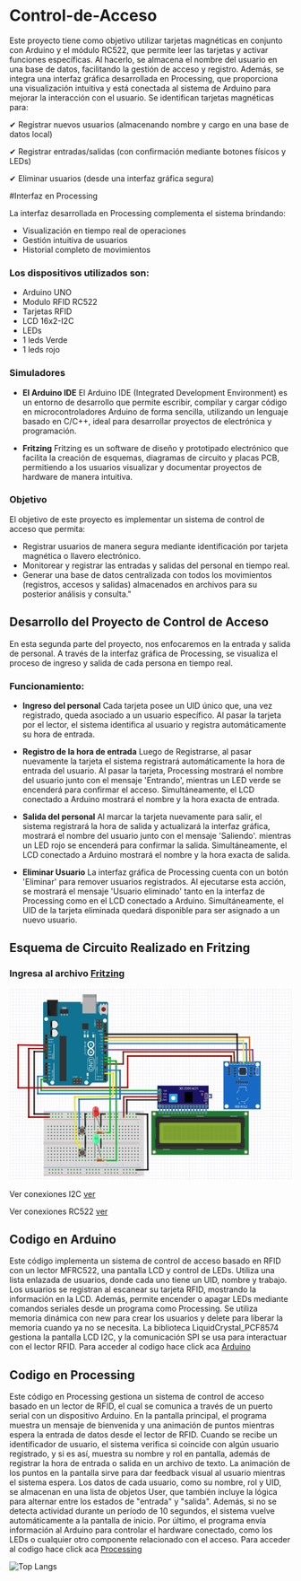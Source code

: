# Control-de-Acceso

Este proyecto tiene como objetivo utilizar tarjetas magnéticas en conjunto con Arduino y el módulo RC522, que permite leer las tarjetas y activar funciones específicas. Al hacerlo, se almacena el nombre del usuario en una base de datos, facilitando la gestión de acceso y registro. Además, se integra una interfaz gráfica desarrollada en Processing, que proporciona una visualización intuitiva y está conectada al sistema de Arduino para mejorar la interacción con el usuario. Se identifican tarjetas magnéticas para:

✔ Registrar nuevos usuarios (almacenando nombre y cargo en una base de datos local)

✔ Registrar entradas/salidas (con confirmación mediante botones físicos y LEDs)

✔ Eliminar usuarios (desde una interfaz gráfica segura)

#Interfaz en Processing

La interfaz desarrollada en Processing complementa el sistema brindando:

- Visualización en tiempo real de operaciones
- Gestión intuitiva de usuarios
- Historial completo de movimientos

### Los dispositivos utilizados son:

- Arduino UNO
- Modulo RFID RC522
- Tarjetas RFID
- LCD 16x2-I2C
- LEDs
- 1 leds Verde
- 1 leds rojo

### Simuladores
- **El Arduino IDE**
El Arduino IDE (Integrated Development Environment) es un entorno de desarrollo que permite escribir, compilar y cargar código en microcontroladores Arduino de forma sencilla, utilizando un lenguaje basado en C/C++, ideal para desarrollar proyectos de electrónica y programación.

- **Fritzing**
Fritzing es un software de diseño y prototipado electrónico que facilita la creación de esquemas, diagramas de circuito y placas PCB, permitiendo a los usuarios visualizar y documentar proyectos de hardware de manera intuitiva.


### Objetivo
El objetivo de este proyecto es implementar un sistema de control de acceso que permita:

- Registrar usuarios de manera segura mediante identificación por tarjeta magnética o llavero electrónico.
- Monitorear y registrar las entradas y salidas del personal en tiempo real.
- Generar una base de datos centralizada con todos los movimientos (registros, accesos y salidas) almacenados en archivos para su posterior análisis y consulta."


## Desarrollo del Proyecto de Control de Acceso
En esta segunda parte del proyecto, nos enfocaremos en la entrada y salida de personal. A través de la interfaz gráfica de Processing, se visualiza el proceso de ingreso y salida de cada persona en tiempo real.

### Funcionamiento:
- **Ingreso del personal**
Cada tarjeta posee un UID único que, una vez registrado, queda asociado a un usuario específico. Al pasar la tarjeta por el lector, el sistema identifica al usuario y registra automáticamente su hora de entrada.

- **Registro de la hora de entrada**
Luego de Registrarse, al pasar nuevamente la tarjeta el sistema registrará automáticamente la hora de entrada del usuario. Al pasar la tarjeta, Processing mostrará el nombre del usuario junto con el mensaje 'Entrando', mientras un LED verde se encenderá para confirmar el acceso. Simultáneamente, el LCD conectado a Arduino mostrará el nombre y la hora exacta de entrada.

- **Salida del personal**
Al marcar la tarjeta nuevamente para salir, el sistema registrará la hora de salida y actualizará la interfaz gráfica, mostrará el nombre del usuario junto con el mensaje 'Saliendo'. mientras un LED rojo se encenderá para confirmar la salida. Simultáneamente, el LCD conectado a Arduino mostrará el nombre y la hora exacta de salida.

- **Eliminar Usuario**
La interfaz gráfica de Processing cuenta con un botón 'Eliminar' para remover usuarios registrados. Al ejecutarse esta acción, se mostrará el mensaje 'Usuario eliminado' tanto en la interfaz de Processing como en el LCD conectado a Arduino. Simultáneamente, el UID de la tarjeta eliminada quedará disponible para ser asignado a un nuevo usuario.


## Esquema de Circuito Realizado en Fritzing
### Ingresa al archivo [Fritzing](https://github.com/hugoalcidesriveros/Control-de-Acceso/blob/main/esquema-aduino.fzz)
![](https://github.com/hugoalcidesriveros/Control-de-Acceso/blob/main/Circuito%20Arduino.jpg)

Ver conexiones I2C [ver](https://github.com/hugoalcidesriveros/Control-de-Acceso/blob/main/imagenes/Conexiones%20lcd%20i2c.jpg)

Ver conexiones RC522 [ver](https://github.com/hugoalcidesriveros/Control-de-Acceso/blob/main/imagenes/Conexiones%20rc522.jpg)

## Codigo en Arduino
Este código implementa un sistema de control de acceso basado en RFID con un lector MFRC522, una pantalla LCD y control de LEDs. Utiliza una lista enlazada de usuarios, donde cada uno tiene un UID, nombre y trabajo. Los usuarios se registran al escanear su tarjeta RFID, mostrando la información en la LCD. Además, permite encender o apagar LEDs mediante comandos seriales desde un programa como Processing. Se utiliza memoria dinámica con new para crear los usuarios y delete para liberar la memoria cuando ya no se necesita. La biblioteca LiquidCrystal_PCF8574 gestiona la pantalla LCD I2C, y la comunicación SPI se usa para interactuar con el lector RFID.
Para acceder al codigo hace click aca [Arduino](https://github.com/hugoalcidesriveros/Control-de-Acceso/blob/main/lista_arduino/lista_arduino.ino)



## Codigo en Processing
Este código en Processing gestiona un sistema de control de acceso basado en un lector de RFID, el cual se comunica a través de un puerto serial con un dispositivo Arduino. En la pantalla principal, el programa muestra un mensaje de bienvenida y una animación de puntos mientras espera la entrada de datos desde el lector de RFID. Cuando se recibe un identificador de usuario, el sistema verifica si coincide con algún usuario registrado, y si es así, muestra su nombre y rol en pantalla, además de registrar la hora de entrada o salida en un archivo de texto. La animación de los puntos en la pantalla sirve para dar feedback visual al usuario mientras el sistema espera. Los datos de cada usuario, como su nombre, rol y UID, se almacenan en una lista de objetos User, que también incluye la lógica para alternar entre los estados de "entrada" y "salida". Además, si no se detecta actividad durante un período de 10 segundos, el sistema vuelve automáticamente a la pantalla de inicio. Por último, el programa envía información al Arduino para controlar el hardware conectado, como los LEDs o cualquier otro componente relacionado con el acceso.
Para acceder al codigo hace click aca [Processing](https://github.com/hugoalcidesriveros/Control-de-Acceso/blob/main/Pro-Acceso-de-Control/Pro-Acceso-de-Control.pde)

![Top Langs](https://github-readme-stats.vercel.app/api/top-langs/?username=hugoalcidesriveros&layout=compact)
